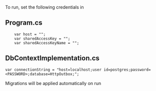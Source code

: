 To run, set the following credentials in 
## Program.cs

```
    var host = "";
    var sharedAccessKey = "";
    var sharedAccessKeyName = "";

```

## DbContextImplementation.cs

```
var connectionString = "host=localhost;user id=postgres;password=<PASSWORD>;database=HttpOutbox;";

```

Migrations will be applied automatically on run